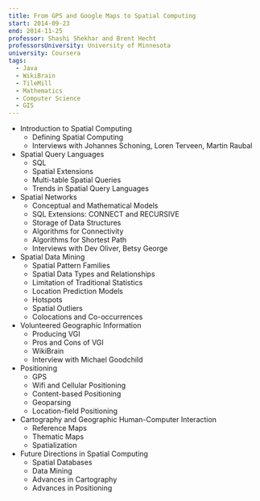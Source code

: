 ```yaml
---
title: From GPS and Google Maps to Spatial Computing
start: 2014-09-23
end: 2014-11-25
professor: Shashi Shekhar and Brent Hecht
professorsUniversity: University of Minnesota
university: Coursera
tags:
  - Java
  - WikiBrain
  - TileMill
  - Mathematics
  - Computer Science
  - GIS
---
```

- Introduction to Spatial Computing
  - Defining Spatial Computing
  - Interviews with Johannes Schoning, Loren Terveen, Martin Raubal
- Spatial Query Languages
  - SQL
  - Spatial Extensions
  - Multi-table Spatial Queries
  - Trends in Spatial Query Languages
- Spatial Networks
  - Conceptual and Mathematical Models
  - SQL Extensions: CONNECT and RECURSIVE
  - Storage of Data Structures
  - Algorithms for Connectivity
  - Algorithms for Shortest Path
  - Interviews with Dev Oliver, Betsy George
- Spatial Data Mining
  - Spatial Pattern Families
  - Spatial Data Types and Relationships
  - Limitation of Traditional Statistics
  - Location Prediction Models
  - Hotspots
  - Spatial Outliers
  - Colocations and Co-occurrences
- Volunteered Geographic Information
  - Producing VGI
  - Pros and Cons of VGI
  - WikiBrain
  - Interview with Michael Goodchild
- Positioning
  - GPS
  - Wifi and Cellular Positioning
  - Content-based Positioning
  - Geoparsing
  - Location-field Positioning
- Cartography and Geographic Human-Computer Interaction
  - Reference Maps
  - Thematic Maps
  - Spatialization
- Future Directions in Spatial Computing
  - Spatial Databases
  - Data Mining
  - Advances in Cartography
  - Advances in Positioning
